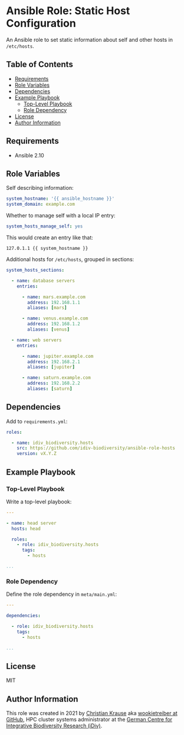 Ansible Role: Static Host Configuration
=======================================

An Ansible role to set static information about self and other hosts in
`/etc/hosts`.


Table of Contents
-----------------

<!-- toc -->

- [Requirements](#requirements)
- [Role Variables](#role-variables)
- [Dependencies](#dependencies)
- [Example Playbook](#example-playbook)
  * [Top-Level Playbook](#top-level-playbook)
  * [Role Dependency](#role-dependency)
- [License](#license)
- [Author Information](#author-information)

<!-- tocstop -->


Requirements
------------

- Ansible 2.10


Role Variables
--------------

Self describing information:

```yml
system_hostname: '{{ ansible_hostname }}'
system_domain: example.com
```

Whether to manage self with a local IP entry:

```yml
system_hosts_manage_self: yes
```

This would create an entry like that:

```
127.0.1.1 {{ system_hostname }}
```

Additional hosts for `/etc/hosts`, grouped in sections:

```yml
system_hosts_sections:

  - name: database servers
    entries:

      - name: mars.example.com
        address: 192.168.1.1
        aliases: [mars]

      - name: venus.example.com
        address: 192.168.1.2
        aliases: [venus]

  - name: web servers
    entries:

      - name: jupiter.example.com
        address: 192.168.2.1
        aliases: [jupiter]

      - name: saturn.example.com
        address: 192.168.2.2
        aliases: [saturn]
```


Dependencies
------------

Add to `requirements.yml`:

```yml
roles:

  - name: idiv_biodiversity.hosts
    src: https://github.com/idiv-biodiversity/ansible-role-hosts
    version: vX.Y.Z
```


Example Playbook
----------------

### Top-Level Playbook

Write a top-level playbook:

```yml
---

- name: head server
  hosts: head

  roles:
    - role: idiv_biodiversity.hosts
      tags:
        - hosts

...
```

### Role Dependency

Define the role dependency in `meta/main.yml`:

```yml
---

dependencies:

  - role: idiv_biodiversity.hosts
    tags:
      - hosts

...
```


License
-------

MIT


Author Information
------------------

This role was created in 2021 by [Christian Krause][author] aka [wookietreiber
at GitHub][wookietreiber], HPC cluster systems administrator at the [German
Centre for Integrative Biodiversity Research (iDiv)][idiv].


[author]: https://www.idiv.de/en/groups_and_people/employees/details/61.html
[idiv]: https://www.idiv.de/
[wookietreiber]: https://github.com/wookietreiber
